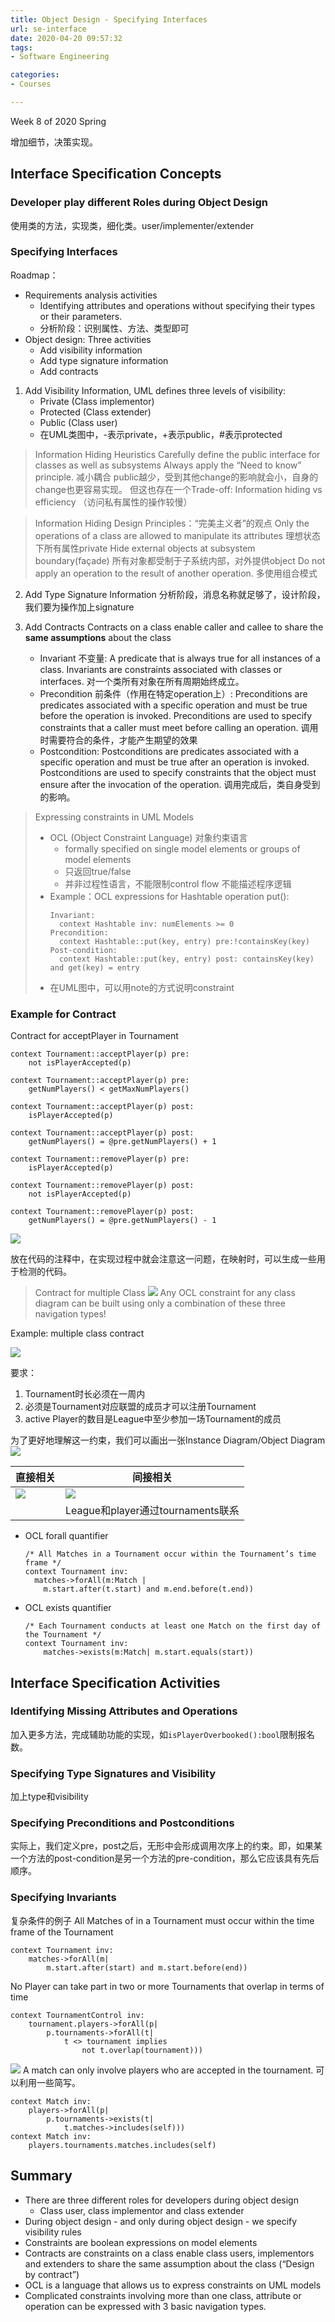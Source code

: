 ```yaml
---
title: Object Design - Specifying Interfaces
url: se-interface
date: 2020-04-20 09:57:32
tags: 
- Software Engineering

categories: 
- Courses

---
```


Week 8 of 2020 Spring

<!--more-->



增加细节，决策实现。

## Interface Specification Concepts

### Developer play different Roles during Object Design

使用类的方法，实现类，细化类。user/implementer/extender

### Specifying Interfaces

Roadmap：
- Requirements analysis activities
  - Identifying attributes and operations without specifying their types or their parameters. 
  - 分析阶段：识别属性、方法、类型即可
- Object design: Three activities
  - Add visibility information 
  - Add type signature information
  - Add contracts



1. Add Visibility Information, UML defines three levels of visibility:
   - Private (Class implementor)
   - Protected (Class extender)
   - Public (Class user)
   - 在UML类图中，-表示private，+表示public，#表示protected

> Information Hiding Heuristics
> Carefully define the public interface for classes as well as subsystems 
> Always apply the “Need to know” principle. 减小耦合
> public越少，受到其他change的影响就会小，自身的change也更容易实现。
> 但这也存在一个Trade-off: Information hiding vs efficiency （访问私有属性的操作较慢）

> Information Hiding Design Principles：“完美主义者”的观点
> Only the operations of a class are allowed to manipulate its attributes 理想状态下所有属性private
> Hide external objects at subsystem boundary(façade) 所有对象都受制于子系统内部，对外提供object
> Do not apply an operation to the result of another operation. 多使用组合模式


2. Add Type Signature Information
   分析阶段，消息名称就足够了，设计阶段，我们要为操作加上signature

3. Add Contracts
   Contracts on a class enable caller and callee to share the **same assumptions** about the class
   - Invariant 不变量: A predicate that is always true for all instances of a class. Invariants are constraints associated with classes or interfaces. 对一个类所有对象在所有周期始终成立。
   - Precondition 前条件（作用在特定operation上）: Preconditions are predicates associated with a specific operation and must be true before the operation is invoked. Preconditions are used to specify constraints that a caller must meet before calling an operation.  调用时需要符合的条件，才能产生期望的效果
   - Postcondition: Postconditions are predicates associated with a specific operation and must be true after an operation is invoked. Postconditions are used to specify constraints that the object must ensure after the invocation of the operation. 调用完成后，类自身受到的影响。

> Expressing constraints in UML Models
> - OCL (Object Constraint Language) 对象约束语言
>   - formally specified on single model elements or groups of model elements
>   - 只返回true/false
>   - 并非过程性语言，不能限制control flow 不能描述程序逻辑
> - Example：OCL expressions for Hashtable operation put():
>   ```
>   Invariant: 
>     context Hashtable inv: numElements >= 0
>   Precondition: 
>     context Hashtable::put(key, entry) pre:!containsKey(key)
>   Post-condition: 
>     context Hashtable::put(key, entry) post: containsKey(key) and get(key) = entry
>   ```
> - 在UML图中，可以用note的方式说明constraint


### Example for Contract
Contract for acceptPlayer in Tournament
```
context Tournament::acceptPlayer(p) pre:
	not isPlayerAccepted(p)

context Tournament::acceptPlayer(p) pre:
	getNumPlayers() < getMaxNumPlayers()

context Tournament::acceptPlayer(p) post:
	isPlayerAccepted(p)

context Tournament::acceptPlayer(p) post:
	getNumPlayers() = @pre.getNumPlayers() + 1

context Tournament::removePlayer(p) pre:
	isPlayerAccepted(p)

context Tournament::removePlayer(p) post:
	not isPlayerAccepted(p)

context Tournament::removePlayer(p) post:
	getNumPlayers() = @pre.getNumPlayers() - 1
```

![](./img/04-20-10-45-58.png)

放在代码的注释中，在实现过程中就会注意这一问题，在映射时，可以生成一些用于检测的代码。

> Contract for multiple Class
> ![](./img/04-20-11-00-55.png)
> Any OCL constraint for any class diagram can be built using only a combination of these three navigation types!

Example: multiple class contract

![](./img/04-20-11-02-52.png)

要求：
1. Tournament时长必须在一周内
2. 必须是Tournament对应联盟的成员才可以注册Tournament
3. active Player的数目是League中至少参加一场Tournament的成员 

为了更好地理解这一约束，我们可以画出一张Instance Diagram/Object Diagram
![](./img/04-20-11-04-27.png)

|直接相关 | 间接相关
| ----    |  ---
| ![](./img/04-20-11-12-00.png) |![](./img/04-20-11-11-24.png)
| | League和player通过tournaments联系



- OCL forall quantifier
  ```
  /* All Matches in a Tournament occur within the Tournament’s time frame */
  context Tournament inv:
    matches->forAll(m:Match |
      m.start.after(t.start) and m.end.before(t.end))
  ```
- OCL exists quantifier
  ```
  /* Each Tournament conducts at least one Match on the first day of the Tournament */
  context Tournament inv:
      matches->exists(m:Match| m.start.equals(start))
  ```

## Interface Specification Activities

### Identifying Missing Attributes and Operations

加入更多方法，完成辅助功能的实现，如`isPlayerOverbooked():bool`限制报名数。

### Specifying Type Signatures and Visibility

加上type和visibility

### Specifying Preconditions and Postconditions

实际上，我们定义pre，post之后，无形中会形成调用次序上的约束。即，如果某一个方法的post-condition是另一个方法的pre-condition，那么它应该具有先后顺序。

### Specifying Invariants

复杂条件的例子
All Matches of in a Tournament must occur within the time frame of the Tournament
```
context Tournament inv:
    matches->forAll(m|
        m.start.after(start) and m.start.before(end))
```
No Player can take part in two or more Tournaments that overlap in terms of time
```
context TournamentControl inv:
    tournament.players->forAll(p|
        p.tournaments->forAll(t|
            t <> tournament implies
                not t.overlap(tournament)))
```
![](./img/04-20-11-27-12.png)
A match can only involve players who are accepted in the tournament. 可以利用一些简写。
```
context Match inv:
    players->forAll(p|
        p.tournaments->exists(t|
            t.matches->includes(self)))
context Match inv:
    players.tournaments.matches.includes(self)
```


## Summary

- There are three different  roles for  developers during object design
  - Class user, class implementor and class extender
- During object design - and only during object design - we specify visibility rules
- Constraints are boolean expressions on model elements
- Contracts are constraints on a class enable class users, implementors and extenders to share the same assumption about the class (“Design by contract”)
- OCL is a language that allows us to express constraints on UML models 
- Complicated constraints involving more than one class, attribute or operation can be expressed with 3 basic navigation types. 
